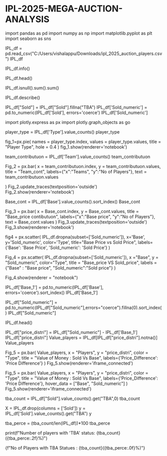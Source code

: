 # IPL-2025-MEGA-AUCTION-ANALYSIS

import pandas as pd
import numpy as np
import matplotlib.pyplot as plt
import seaborn as sns

IPL_df = pd.read_csv("C:/Users/vishalappu/Downloads/ipl_2025_auction_players.csv")
IPL_df

IPL_df.info()

IPL_df.head()

IPL_df.isnull().sum().sum()

IPL_df.describe()

IPL_df["Sold"] = IPL_df["Sold"].fillna("TBA")
IPL_df['Sold_numeric'] = pd.to_numeric(IPL_df['Sold'], errors='coerce')
IPL_df['Sold_numeric']

import plotly.express as px
import plotly.graph_objects as go

player_type = IPL_df['Type'].value_counts()
player_type

fig_1=px.pie(
   names = player_type.index,
    values = player_type.values,
    title = "Player Type",
    hole = 0.4
)
fig_1.show(renderer='notebook')

team_contributuon = IPL_df['Team'].value_counts()
team_contributuon

Fig_2 = px.bar(
     x = team_contributuon.index,
     y = team_contributuon.values,
    title = "Team_cont",
    labels={"x":"Teams", "y":"No of Players"},
        text = team_contributuon.values

)
Fig_2.update_traces(textposition='outside')
Fig_2.show(renderer='notebook')

Base_cont = IPL_df['Base'].value_counts().sort_index()
Base_cont

Fig_3 = px.bar(
     x = Base_cont.index,
     y = Base_cont.values,
    title = "Base_price contibutuon",
    labels={"x":"Base price", "y":"No of Players"},
    text = Base_cont.values
)
Fig_3.update_traces(textposition='outside')
Fig_3.show(renderer='notebook')

fig4 = px.scatter(
    IPL_df.dropna(subset=['Sold_numeric']),
    x='Base',
    y='Sold_numeric',
    color='Type',
    title="Base Price vs Sold Price",
    labels={'Base': 'Base Price', 'Sold_numeric': 'Sold Price'}
)


Fig_4 = px.scatter(
    IPL_df.dropna(subset=['Sold_numeric']),
    x ="Base",
    y = "Sold_numeric",
    color="Type",
    title = "Base_price VS Sold_price",
    labels = {"Base" : "Base price", "Sold_numeric":"Sold price"}
)

Fig_4.show(renderer = "notebook")

IPL_df['Base_1'] = pd.to_numeric(IPL_df['Base'], errors='coerce').sort_index()
IPL_df['Base_1']

IPL_df["Sold_numeric"] = pd.to_numeric(IPL_df["Sold_numeric"],errors="coerce").fillna(0).sort_index()
IPL_df["Sold_numeric"]

IPL_df.head()

IPL_df["price_distri"] = IPL_df["Sold_numeric"] - IPL_df['Base_1']
IPL_df["price_distri"]
Value_players = IPL_df[IPL_df["price_distri"].notna()]
Value_players

Fig_5 = px.bar(
Value_players,
x = "Players",
y = "price_distri",
color = "Type",
title = "Value of Money : Sold Vs Base",
labels={'Price_Difference': 'Price Difference'}
)
Fig_5.show(renderer='iframe_connected')



Fig_5 = px.bar(
Value_players,
x = "Players",
y = "price_distri",
color = "Type",
title = "Value of Money : Sold Vs Base",
labels={'Price_Difference': 'Price Difference'},
hover_data = ["Base", "Sold_numeric"]
)
Fig_5.show(renderer='iframe_connected')



tba_count = IPL_df["Sold"].value_counts().get("TBA",0)
tba_count

X = IPL_df.drop(columns = ['Sold'])
y = IPL_df['Sold'].value_counts().get("TBA")
y

tba_perce = (tba_count/len(IPL_df))*100
tba_perce

print(f"Number of players with 'TBA' status: {tba_count} ({tba_perce:.2f}%)")


{f"No of Players with TBA Statues : {tba_count}({tba_perce:.0f}%)"}
